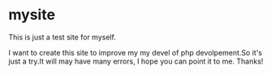 # mysite
This is just a test site for myself.

I want to create this site to improve my my devel of php devolpement.So it's just a try.It will may have many errors, I hope you can point it to me. Thanks!
